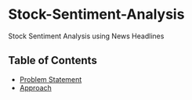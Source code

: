 # Stock-Sentiment-Analysis
Stock Sentiment Analysis using News Headlines 
## Table of Contents
* [Problem Statement](#Problem-Statement)
* [Approach](#Approach)
